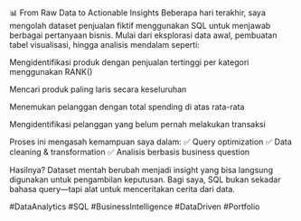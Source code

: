📊 From Raw Data to Actionable Insights
Beberapa hari terakhir, saya mengolah dataset penjualan fiktif menggunakan SQL untuk menjawab berbagai pertanyaan bisnis.
Mulai dari eksplorasi data awal, pembuatan tabel visualisasi, hingga analisis mendalam seperti:

Mengidentifikasi produk dengan penjualan tertinggi per kategori menggunakan RANK()

Mencari produk paling laris secara keseluruhan

Menemukan pelanggan dengan total spending di atas rata-rata

Mengidentifikasi pelanggan yang belum pernah melakukan transaksi

Proses ini mengasah kemampuan saya dalam:
✅ Query optimization
✅ Data cleaning & transformation
✅ Analisis berbasis business question

Hasilnya? Dataset mentah berubah menjadi insight yang bisa langsung digunakan untuk pengambilan keputusan.
Bagi saya, SQL bukan sekadar bahasa query—tapi alat untuk menceritakan cerita dari data.

#DataAnalytics #SQL #BusinessIntelligence #DataDriven #Portfolio

